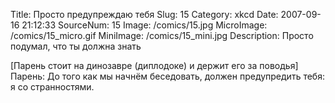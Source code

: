 Title: Просто предупреждаю тебя 
Slug: 15 
Category: xkcd 
Date: 2007-09-16 21:12:33 
SourceNum: 15 
Image: /comics/15.jpg 
MicroImage: /comics/15_micro.gif 
MiniImage: /comics/15_mini.jpg 
Description: Просто подумал, что ты должна знать 

[Парень стоит на динозавре (диплодоке) и держит его за поводья]
Парень: До того как мы начнём беседовать, должен предупредить тебя: я со странностями.
